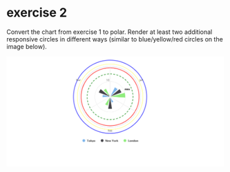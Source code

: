 # exercise 2

Convert the chart from exercise 1 to polar. Render at least two additional responsive circles in different ways (similar to blue/yellow/red circles on the image below).

![exercise-2.png](exercise-2.png)